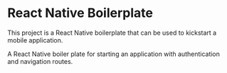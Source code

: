 # React Native Boilerplate

This project is a React Native boilerplate that can be used to kickstart a mobile application.

A React Native boiler plate for starting an application with authentication and navigation routes.